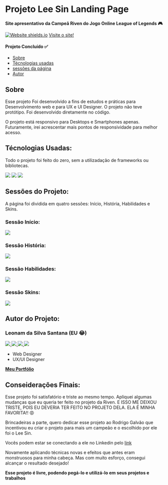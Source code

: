 <h1> Projeto Lee Sin Landing Page </h1>
<p><b>Site apresentativo da Campeã Riven do Jogo Online League of Legends 🎮</b></p>

[![Website shields.io](https://img.shields.io/website-up-down-green-red/http/shields.io.svg)](http://shields.io/)
<a href="https://leehsanttana.github.io/lee-sin-landing-page/#inicio"> Visite o site! </a>

<h4> 
	Projeto Concluído ✅
</h4>

<ul>
 <li><a href="#sobre">Sobre</a></li>
 <li><a href="#tecnologias">Técnologias usadas</a></li> 
 <li><a href="#sessoes">sessões da página</a></li>
 <li><a href="#autor">Autor</a></li> 
</ul>

<h2 id="sobre">Sobre</h2>
<p>Esse projeto Foi desenvolvido a fins de estudos e práticas para Desenvolvimento web e para UX e UI Designer. O projeto não teve protótipo.
Foi desenvolvido diretamente no código.</p>

<p>O projeto está responsivo para Desktops e Smartphones apenas. Futuramente, irei acrescentar mais pontos de responsividade para melhor acesso.</p>

<h2 id="tecnologias">Técnologias Usadas:</h2>

<p> Todo o projeto foi feito do zero, sem a utilizadação de frameworks ou bibliotecas. </p>

<p>
  <img src="https://img.shields.io/badge/HTML5-E34F26?style=for-the-badge&logo=html5&logoColor=white" />
  <img src="https://img.shields.io/badge/CSS3-1572B6?style=for-the-badge&logo=css3&logoColor=white" />
  <img src="https://img.shields.io/badge/JavaScript-323330?style=for-the-badge&logo=javascript&logoColor=F7DF1E" />
</p>

<h2 id="sessoes">Sessões do Projeto:</h2>

<p>A página foi dividida em quatro sessões: Início, História, Habilidades e Skins.<p>

<h3>Sessão Início:</h3>
<img src="https://live.staticflickr.com/65535/51314212881_05d3954154_k.jpg" />

<h3>Sessão História:</h3>
<img src="https://live.staticflickr.com/65535/51314212876_1252756020_k.jpg" />

<h3>Sessão Habilidades:</h3>
<img src="https://live.staticflickr.com/65535/51313473322_389e7c94c0_k.jpg" />

<h3>Sessão Skins:</h3>
<img src="https://live.staticflickr.com/65535/51314942899_393f9c2e34_k.jpg" />

<h2 id="autor">Autor do Projeto:</h2>

<h3>Leonam da Silva Santana (EU 😂)</h3>

<p> 
  <a href="https://www.linkedin.com/in/leonam-santana-5352a61b3/">
    <img src="https://img.shields.io/badge/LinkedIn-0077B5?style=for-the-badge&logo=linkedin&logoColor=white" />
  </a> 
  <a href="https://github.com/leehsanttana/">
    <img src="https://img.shields.io/badge/GitHub-100000?style=for-the-badge&logo=github&logoColor=white" />
  </a> 
  <a href="https://www.instagram.com/leonam.santtana/?igshid=s2debj44nc6v/">
    <img src="https://img.shields.io/badge/Instagram-E4405F?style=for-the-badge&logo=instagram&logoColor=white" />
  </a> 
  <a href="https://api.whatsapp.com/send?phone=5521976370007/">
    <img src="https://img.shields.io/badge/WhatsApp-25D366?style=for-the-badge&logo=whatsapp&logoColor=white" />
  </a>   
</p>

<ul>
  <li>Web Designer</li>
  <li>UX/UI Designer</li>
</ul>

<a href="https://leehsanttana.github.io/personal-portfolio/" target="_blanck"><b>Meu Portfólio</b></a>

<h2 id="consideracoes">Conseiderações Finais:</h2>

<p>
Esse projeto foi satisfatório e triste ao mesmo tempo. Apliquei algumas mudanças que eu queria ter feito no projeto da Riven. E ISSO ME DEIXOU TRISTE, POIS EU DEVERIA TER FEITO NO PROJETO DELA. ELA É MINHA FAVORITA!! 😡
</p>

<p> Brincadeiras a parte, quero dedicar esse projeto ao Rodrigo Galvão que incentivou eu criar o projeto para mais um campeão e o escolhido por ele foi o Lee Sin.
<p> Vocês podem estar se conectando a ele no Linkedin pelo <a href="https://www.linkedin.com/in/rodrigo-galv%C3%A3o-14873b214/">link</a>

<p> Novamente aplicando técnicas novas e efeitos que antes eram monstruosos para minha cabeça. Mas com muito esforço, consegui alcançar o resultado desejado!</p>

<p><b>Esse projeto é livre, podendo pegá-lo e utilizá-lo em seus projetos e trabalhos <b></p>
